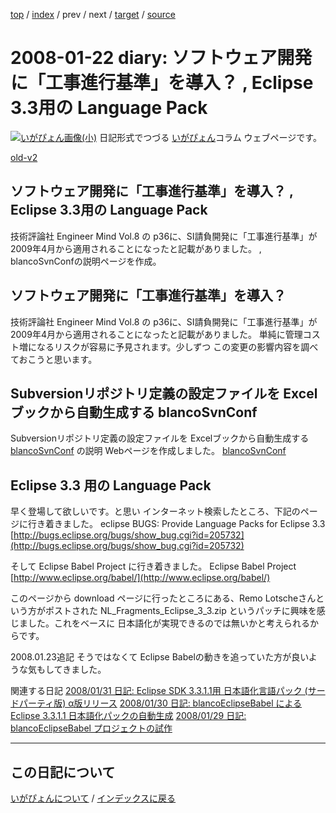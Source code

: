 [top](https://igapyon.github.io/diary/) 
 / [index](https://igapyon.github.io/diary/2008/index.html) 
 / prev 
 / next 
 / [target](https://igapyon.github.io/diary/2008/ig080122.html) 
 / [source](https://github.com/igapyon/diary/blob/gh-pages/2008/ig080122.html.src.md) 

2008-01-22 diary: ソフトウェア開発に「工事進行基準」を導入？ , Eclipse 3.3用の Language Pack
=====================================================================================================
[![いがぴょん画像(小)](https://igapyon.github.io/diary/images/iga200306s.jpg "いがぴょん")](https://igapyon.github.io/diary/memo/memoigapyon.html) 日記形式でつづる [いがぴょん](https://igapyon.github.io/diary/memo/memoigapyon.html)コラム ウェブページです。

[old-v2](ig080122-orig.html)

## ソフトウェア開発に「工事進行基準」を導入？ , Eclipse 3.3用の Language Pack

技術評論社 Engineer Mind Vol.8 の p36に、SI請負開発に「工事進行基準」が 2009年4月から適用されることになったと記載がありました。 , blancoSvnConfの説明ページを作成。






## ソフトウェア開発に「工事進行基準」を導入？


技術評論社 Engineer Mind Vol.8 の p36に、SI請負開発に「工事進行基準」が 2009年4月から適用されることになったと記載がありました。
単純に管理コスト増になるリスクが容易に予見されます。少しずつ この変更の影響内容を調べておこうと思います。

## Subversionリポジトリ定義の設定ファイルを Excelブックから自動生成する blancoSvnConf


Subversionリポジトリ定義の設定ファイルを Excelブックから自動生成する [blancoSvnConf](http://www.igapyon.jp/blanco/blancosvnconf.html)
の説明 Webページを作成しました。
[blancoSvnConf](http://www.igapyon.jp/blanco/blancosvnconf.html)


## Eclipse 3.3 用の Language Pack


早く登場して欲しいです。と思い インターネット検索したところ、下記のページに行き着きました。
eclipse BUGS: Provide Language Packs for Eclipse 3.3
  [http://bugs.eclipse.org/bugs/show_bug.cgi?id=205732](http://bugs.eclipse.org/bugs/show_bug.cgi?id=205732)


そして Eclipse Babel Project に行き着きました。
Eclipse Babel Project
  [http://www.eclipse.org/babel/](http://www.eclipse.org/babel/)


このページから download ページに行ったところにある、Remo Lotscheさんという方がポストされた NL_Fragments_Eclipse_3_3.zip
というパッチに興味を感じました。これをベースに 日本語化が実現できるのでは無いかと考えられるからです。

2008.01.23追記 そうではなくて Eclipse Babelの動きを追っていた方が良いような気もしてきました。

関連する日記
[2008/01/31 日記: Eclipse SDK 3.3.1.1用 日本語化言語パック (サードパーティ版) α版リリース](ig080131.html)
  [2008/01/30 日記: blancoEclipseBabel による Eclipse 3.3.1.1 日本語化パックの自動生成](ig080130.html)
  [2008/01/29 日記: blancoEclipseBabel プロジェクトの試作](ig080129.html)


----------------------------------------------------------------------------------------------------

## この日記について
[いがぴょんについて](https://igapyon.github.io/diary/memo/memoigapyon.html) / [インデックスに戻る](https://igapyon.github.io/diary/idxall.html)
